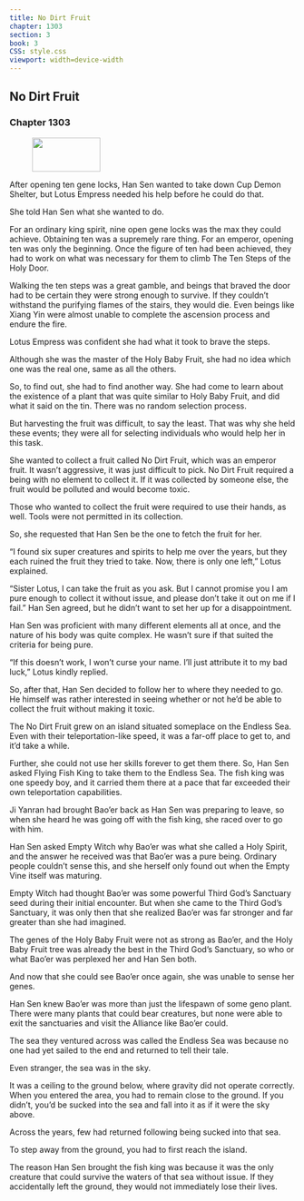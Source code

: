 ```yaml
---
title: No Dirt Fruit
chapter: 1303
section: 3
book: 3
CSS: style.css
viewport: width=device-width
---
```


## No Dirt Fruit

### Chapter 1303

<figure>
	<img src="../Images/gem.gif" alt="" id="gem" width="120" height="60" />
</figure>

After opening ten gene locks, Han Sen wanted to take down Cup Demon Shelter, but Lotus Empress needed his help before he could do that.

She told Han Sen what she wanted to do.

For an ordinary king spirit, nine open gene locks was the max they could achieve. Obtaining ten was a supremely rare thing. For an emperor, opening ten was only the beginning. Once the figure of ten had been achieved, they had to work on what was necessary for them to climb The Ten Steps of the Holy Door.

Walking the ten steps was a great gamble, and beings that braved the door had to be certain they were strong enough to survive. If they couldn’t withstand the purifying flames of the stairs, they would die. Even beings like Xiang Yin were almost unable to complete the ascension process and endure the fire.

Lotus Empress was confident she had what it took to brave the steps.

Although she was the master of the Holy Baby Fruit, she had no idea which one was the real one, same as all the others.

So, to find out, she had to find another way. She had come to learn about the existence of a plant that was quite similar to Holy Baby Fruit, and did what it said on the tin. There was no random selection process.

But harvesting the fruit was difficult, to say the least. That was why she held these events; they were all for selecting individuals who would help her in this task.

She wanted to collect a fruit called No Dirt Fruit, which was an emperor fruit. It wasn’t aggressive, it was just difficult to pick. No Dirt Fruit required a being with no element to collect it. If it was collected by someone else, the fruit would be polluted and would become toxic.

Those who wanted to collect the fruit were required to use their hands, as well. Tools were not permitted in its collection.

So, she requested that Han Sen be the one to fetch the fruit for her.

“I found six super creatures and spirits to help me over the years, but they each ruined the fruit they tried to take. Now, there is only one left,” Lotus explained.

“Sister Lotus, I can take the fruit as you ask. But I cannot promise you I am pure enough to collect it without issue, and please don’t take it out on me if I fail.” Han Sen agreed, but he didn’t want to set her up for a disappointment.

Han Sen was proficient with many different elements all at once, and the nature of his body was quite complex. He wasn’t sure if that suited the criteria for being pure.

“If this doesn’t work, I won’t curse your name. I’ll just attribute it to my bad luck,” Lotus kindly replied.

So, after that, Han Sen decided to follow her to where they needed to go. He himself was rather interested in seeing whether or not he’d be able to collect the fruit without making it toxic.

The No Dirt Fruit grew on an island situated someplace on the Endless Sea. Even with their teleportation-like speed, it was a far-off place to get to, and it’d take a while.

Further, she could not use her skills forever to get them there. So, Han Sen asked Flying Fish King to take them to the Endless Sea. The fish king was one speedy boy, and it carried them there at a pace that far exceeded their own teleportation capabilities.

Ji Yanran had brought Bao’er back as Han Sen was preparing to leave, so when she heard he was going off with the fish king, she raced over to go with him.

Han Sen asked Empty Witch why Bao’er was what she called a Holy Spirit, and the answer he received was that Bao’er was a pure being. Ordinary people couldn’t sense this, and she herself only found out when the Empty Vine itself was maturing.

Empty Witch had thought Bao’er was some powerful Third God’s Sanctuary seed during their initial encounter. But when she came to the Third God’s Sanctuary, it was only then that she realized Bao’er was far stronger and far greater than she had imagined.

The genes of the Holy Baby Fruit were not as strong as Bao’er, and the Holy Baby Fruit tree was already the best in the Third God’s Sanctuary, so who or what Bao’er was perplexed her and Han Sen both.

And now that she could see Bao’er once again, she was unable to sense her genes.

Han Sen knew Bao’er was more than just the lifespawn of some geno plant. There were many plants that could bear creatures, but none were able to exit the sanctuaries and visit the Alliance like Bao’er could.

The sea they ventured across was called the Endless Sea was because no one had yet sailed to the end and returned to tell their tale.

Even stranger, the sea was in the sky.

It was a ceiling to the ground below, where gravity did not operate correctly. When you entered the area, you had to remain close to the ground. If you didn’t, you’d be sucked into the sea and fall into it as if it were the sky above.

Across the years, few had returned following being sucked into that sea.

To step away from the ground, you had to first reach the island.

The reason Han Sen brought the fish king was because it was the only creature that could survive the waters of that sea without issue. If they accidentally left the ground, they would not immediately lose their lives.